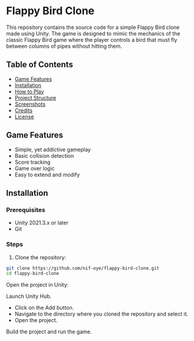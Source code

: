 # Flappy Bird Clone

This repository contains the source code for a simple Flappy Bird clone made using Unity. The game is designed to mimic the mechanics of the classic Flappy Bird game where the player controls a bird that must fly between columns of pipes without hitting them.

## Table of Contents

- [Game Features](#game-features)
- [Installation](#installation)
- [How to Play](#how-to-play)
- [Project Structure](#project-structure)
- [Screenshots](#screenshots)
- [Credits](#credits)
- [License](#license)

## Game Features

- Simple, yet addictive gameplay
- Basic collision detection
- Score tracking
- Game over logic
- Easy to extend and modify

## Installation

### Prerequisites

- Unity 2021.3.x or later
- Git

### Steps

1. Clone the repository:

```bash
git clone https://github.com/nif-oye/flappy-bird-clone.git
cd flappy-bird-clone
```


Open the project in Unity:

Launch Unity Hub.
- Click on the Add button.
- Navigate to the directory where you cloned the repository and select it.
- Open the project.

Build the project and run the game.
